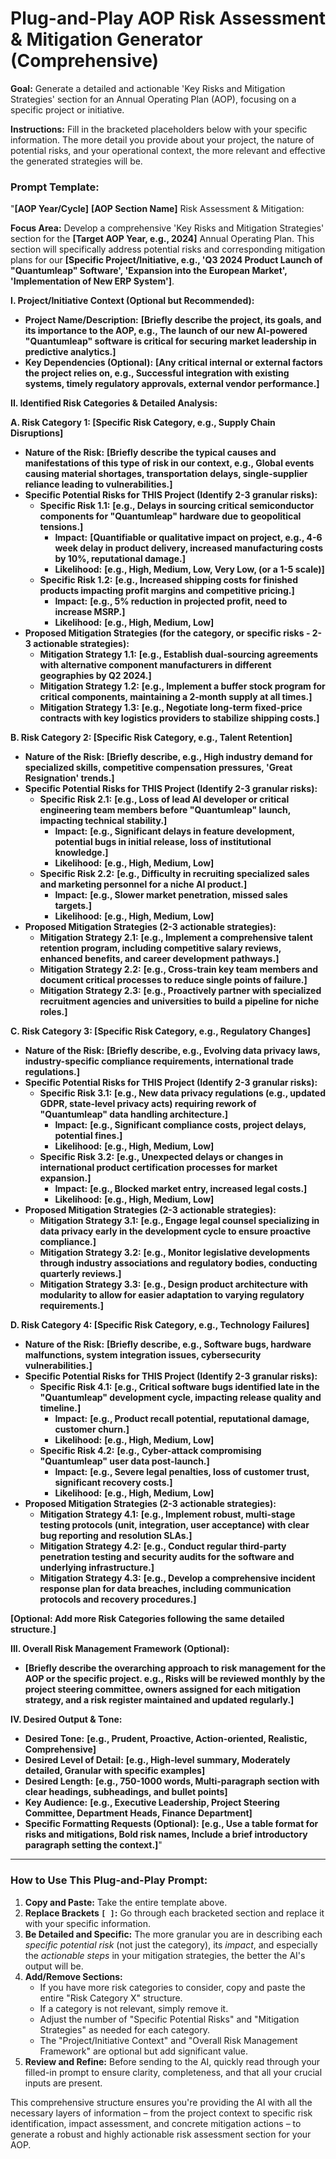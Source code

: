 # Plug-and-Play AOP Risk Assessment & Mitigation Generator (Comprehensive)

**Goal:** Generate a detailed and actionable 'Key Risks and Mitigation Strategies' section for an Annual Operating Plan (AOP), focusing on a specific project or initiative.

**Instructions:** Fill in the bracketed placeholders below with your specific information. The more detail you provide about your project, the nature of potential risks, and your operational context, the more relevant and effective the generated strategies will be.

### Prompt Template:

"**[AOP Year/Cycle]** **[AOP Section Name]** Risk Assessment & Mitigation:

**Focus Area:** Develop a comprehensive 'Key Risks and Mitigation Strategies' section for the **[Target AOP Year, e.g., 2024]** Annual Operating Plan. This section will specifically address potential risks and corresponding mitigation plans for our **[Specific Project/Initiative, e.g., 'Q3 2024 Product Launch of "Quantumleap" Software', 'Expansion into the European Market', 'Implementation of New ERP System']**.

**I. Project/Initiative Context (Optional but Recommended):**
   * **Project Name/Description:** **[Briefly describe the project, its goals, and its importance to the AOP, e.g., The launch of our new AI-powered "Quantumleap" software is critical for securing market leadership in predictive analytics.]**
   * **Key Dependencies (Optional):** **[Any critical internal or external factors the project relies on, e.g., Successful integration with existing systems, timely regulatory approvals, external vendor performance.]**

**II. Identified Risk Categories & Detailed Analysis:**

   **A. Risk Category 1: [Specific Risk Category, e.g., Supply Chain Disruptions]**
   * **Nature of the Risk:** **[Briefly describe the typical causes and manifestations of this type of risk in our context, e.g., Global events causing material shortages, transportation delays, single-supplier reliance leading to vulnerabilities.]**
   * **Specific Potential Risks for THIS Project (Identify 2-3 granular risks):**
      * **Specific Risk 1.1:** **[e.g., Delays in sourcing critical semiconductor components for "Quantumleap" hardware due to geopolitical tensions.]**
         * **Impact:** **[Quantifiable or qualitative impact on project, e.g., 4-6 week delay in product delivery, increased manufacturing costs by 10%, reputational damage.]**
         * **Likelihood:** **[e.g., High, Medium, Low, Very Low, (or a 1-5 scale)]**
      * **Specific Risk 1.2:** **[e.g., Increased shipping costs for finished products impacting profit margins and competitive pricing.]**
         * **Impact:** **[e.g., 5% reduction in projected profit, need to increase MSRP.]**
         * **Likelihood:** **[e.g., High, Medium, Low]**
   * **Proposed Mitigation Strategies (for the category, or specific risks - 2-3 actionable strategies):**
      * **Mitigation Strategy 1.1:** **[e.g., Establish dual-sourcing agreements with alternative component manufacturers in different geographies by Q2 2024.]**
      * **Mitigation Strategy 1.2:** **[e.g., Implement a buffer stock program for critical components, maintaining a 2-month supply at all times.]**
      * **Mitigation Strategy 1.3:** **[e.g., Negotiate long-term fixed-price contracts with key logistics providers to stabilize shipping costs.]**

   **B. Risk Category 2: [Specific Risk Category, e.g., Talent Retention]**
   * **Nature of the Risk:** **[Briefly describe, e.g., High industry demand for specialized skills, competitive compensation pressures, 'Great Resignation' trends.]**
   * **Specific Potential Risks for THIS Project (Identify 2-3 granular risks):**
      * **Specific Risk 2.1:** **[e.g., Loss of lead AI developer or critical engineering team members before "Quantumleap" launch, impacting technical stability.]**
         * **Impact:** **[e.g., Significant delays in feature development, potential bugs in initial release, loss of institutional knowledge.]**
         * **Likelihood:** **[e.g., High, Medium, Low]**
      * **Specific Risk 2.2:** **[e.g., Difficulty in recruiting specialized sales and marketing personnel for a niche AI product.]**
         * **Impact:** **[e.g., Slower market penetration, missed sales targets.]**
         * **Likelihood:** **[e.g., High, Medium, Low]**
   * **Proposed Mitigation Strategies (2-3 actionable strategies):**
      * **Mitigation Strategy 2.1:** **[e.g., Implement a comprehensive talent retention program, including competitive salary reviews, enhanced benefits, and career development pathways.]**
      * **Mitigation Strategy 2.2:** **[e.g., Cross-train key team members and document critical processes to reduce single points of failure.]**
      * **Mitigation Strategy 2.3:** **[e.g., Proactively partner with specialized recruitment agencies and universities to build a pipeline for niche roles.]**

   **C. Risk Category 3: [Specific Risk Category, e.g., Regulatory Changes]**
   * **Nature of the Risk:** **[Briefly describe, e.g., Evolving data privacy laws, industry-specific compliance requirements, international trade regulations.]**
   * **Specific Potential Risks for THIS Project (Identify 2-3 granular risks):**
      * **Specific Risk 3.1:** **[e.g., New data privacy regulations (e.g., updated GDPR, state-level privacy acts) requiring rework of "Quantumleap" data handling architecture.]**
         * **Impact:** **[e.g., Significant compliance costs, project delays, potential fines.]**
         * **Likelihood:** **[e.g., High, Medium, Low]**
      * **Specific Risk 3.2:** **[e.g., Unexpected delays or changes in international product certification processes for market expansion.]**
         * **Impact:** **[e.g., Blocked market entry, increased legal costs.]**
         * **Likelihood:** **[e.g., High, Medium, Low]**
   * **Proposed Mitigation Strategies (2-3 actionable strategies):**
      * **Mitigation Strategy 3.1:** **[e.g., Engage legal counsel specializing in data privacy early in the development cycle to ensure proactive compliance.]**
      * **Mitigation Strategy 3.2:** **[e.g., Monitor legislative developments through industry associations and regulatory bodies, conducting quarterly reviews.]**
      * **Mitigation Strategy 3.3:** **[e.g., Design product architecture with modularity to allow for easier adaptation to varying regulatory requirements.]**

   **D. Risk Category 4: [Specific Risk Category, e.g., Technology Failures]**
   * **Nature of the Risk:** **[Briefly describe, e.g., Software bugs, hardware malfunctions, system integration issues, cybersecurity vulnerabilities.]**
   * **Specific Potential Risks for THIS Project (Identify 2-3 granular risks):**
      * **Specific Risk 4.1:** **[e.g., Critical software bugs identified late in the "Quantumleap" development cycle, impacting release quality and timeline.]**
         * **Impact:** **[e.g., Product recall potential, reputational damage, customer churn.]**
         * **Likelihood:** **[e.g., High, Medium, Low]**
      * **Specific Risk 4.2:** **[e.g., Cyber-attack compromising "Quantumleap" user data post-launch.]**
         * **Impact:** **[e.g., Severe legal penalties, loss of customer trust, significant recovery costs.]**
         * **Likelihood:** **[e.g., High, Medium, Low]**
   * **Proposed Mitigation Strategies (2-3 actionable strategies):**
      * **Mitigation Strategy 4.1:** **[e.g., Implement robust, multi-stage testing protocols (unit, integration, user acceptance) with clear bug reporting and resolution SLAs.]**
      * **Mitigation Strategy 4.2:** **[e.g., Conduct regular third-party penetration testing and security audits for the software and underlying infrastructure.]**
      * **Mitigation Strategy 4.3:** **[e.g., Develop a comprehensive incident response plan for data breaches, including communication protocols and recovery procedures.]**

   **[Optional: Add more Risk Categories following the same detailed structure.]**

**III. Overall Risk Management Framework (Optional):**
   * **[Briefly describe the overarching approach to risk management for the AOP or the specific project. e.g., Risks will be reviewed monthly by the project steering committee, owners assigned for each mitigation strategy, and a risk register maintained and updated regularly.]**

**IV. Desired Output & Tone:**
   * **Desired Tone:** **[e.g., Prudent, Proactive, Action-oriented, Realistic, Comprehensive]**
   * **Desired Level of Detail:** **[e.g., High-level summary, Moderately detailed, Granular with specific examples]**
   * **Desired Length:** **[e.g., 750-1000 words, Multi-paragraph section with clear headings, subheadings, and bullet points]**
   * **Key Audience:** **[e.g., Executive Leadership, Project Steering Committee, Department Heads, Finance Department]**
   * **Specific Formatting Requests (Optional):** **[e.g., Use a table format for risks and mitigations, Bold risk names, Include a brief introductory paragraph setting the context.]**"

---

### How to Use This Plug-and-Play Prompt:

1.  **Copy and Paste:** Take the entire template above.
2.  **Replace Brackets `[ ]`:** Go through each bracketed section and replace it with your specific information.
3.  **Be Detailed and Specific:** The more granular you are in describing each *specific potential risk* (not just the category), its *impact*, and especially the *actionable steps* in your mitigation strategies, the better the AI's output will be.
4.  **Add/Remove Sections:**
    *   If you have more risk categories to consider, copy and paste the entire "Risk Category X" structure.
    *   If a category is not relevant, simply remove it.
    *   Adjust the number of "Specific Potential Risks" and "Mitigation Strategies" as needed for each category.
    *   The "Project/Initiative Context" and "Overall Risk Management Framework" are optional but add significant value.
5.  **Review and Refine:** Before sending to the AI, quickly read through your filled-in prompt to ensure clarity, completeness, and that all your crucial inputs are present.

This comprehensive structure ensures you're providing the AI with all the necessary layers of information – from the project context to specific risk identification, impact assessment, and concrete mitigation actions – to generate a robust and highly actionable risk assessment section for your AOP.
